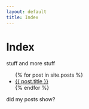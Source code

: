 ```yaml
---
layout: default
title: Index
---
```


# Index

stuff and more stuff

<p>
    <ul>
    {% for post in site.posts %}
        <li>
        <a href="{{ post.url }}">{{ post.title }}</a>
        </li>
    {% endfor %}
    </ul>
</p>

did my posts show?